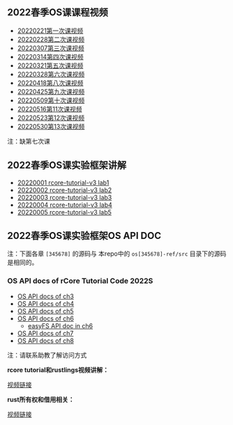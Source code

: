 

## 2022春季OS课课程视频

- [20220221第一次课视频](https://meeting.tencent.com/v2/cloud-record/share?id=5fcc9ef3-cb43-48f6-9d33-f75f640e8c38&from=3)
- [20220228第二次课视频](https://meeting.tencent.com/v2/cloud-record/share?id=0c2a73ec-238a-453b-8f0f-aaadaeb55eca&from=3)
- [20220307第三次课视频](https://meeting.tencent.com/v2/cloud-record/share?id=c21406cf-96f9-4df6-8cab-af4dbd798769&from=3)
- [20220314第四次课视频](https://meeting.tencent.com/v2/cloud-record/share?id=5dae93b5-6f9d-40b9-86c3-f2c13670ecaf&from=3)
- [20220321第五次课视频](https://meeting.tencent.com/v2/cloud-record/share?id=4e9dc00e-1c95-47b8-bd18-6a24fe2e3450&from=3)
- [20220328第六次课视频](https://meeting.tencent.com/v2/cloud-record/share?id=a48d439c-c161-4a0a-bf75-70024d408526&from=3)
- [20220418第八次课视频](https://meeting.tencent.com/v2/cloud-record/share?id=92b88816-805b-44f0-af5c-227654d5c5bd&from=3)
- [20220425第九次课视频](https://meeting.tencent.com/v2/cloud-record/share?id=622c85a7-6549-4e1d-9ff1-6fb908107791&from=3)
- [20220509第十次课视频](https://meeting.tencent.com/v2/cloud-record/share?id=26487a19-875a-457f-8a89-d0a3ca785915&from=3)
- [20220516第11次课视频](https://meeting.tencent.com/v2/cloud-record/share?id=e45a7ab1-325a-44f1-904d-1bb661daa0dd&from=3)
- [20220523第12次课视频](https://meeting.tencent.com/v2/cloud-record/share?id=5c2c8e4b-f9a0-4228-bb4d-b83c648057a0&from=3)
- [20220530第13次课视频](https://meeting.tencent.com/v2/cloud-record/share?id=34309e7e-3835-4d3f-a056-eceec5598f66&from=3)

注：缺第七次课

## 2022春季OS课实验框架讲解

- [20220001 rcore-tutorial-v3 lab1](https://cloud.tsinghua.edu.cn/f/9440395fad1a44b690f9/)
- [20220002 rcore-tutorial-v3 lab2](https://cloud.tsinghua.edu.cn/f/96e49fe5770b40199d61/)
- [20220003 rcore-tutorial-v3 lab3](https://cloud.tsinghua.edu.cn/f/4e8c590689e448a2893f/)
- [20220004 rcore-tutorial-v3 lab4](https://cloud.tsinghua.edu.cn/f/a44d31de255047ceb1fc/)
- [20220005 rcore-tutorial-v3 lab5](https://cloud.tsinghua.edu.cn/f/7935a70766514c2ca08c/)


## 2022春季OS课实验框架OS API DOC

注：下面各章 ``[345678]`` 的源码与 本repo中的 ``os[345678]-ref/src`` 目录下的源码是相同的。
### OS API docs of rCore Tutorial Code 2022S
- [OS API docs of ch3 ](https://learningos.github.io/rCore-Tutorial-Code-2022S/ch3/os/index.html)
- [OS API docs of ch4](https://learningos.github.io/rCore-Tutorial-Code-2022S/ch4/os/index.html)
- [OS API docs of ch5](https://learningos.github.io/rCore-Tutorial-Code-2022S/ch5/os/index.html)
- [OS API docs of ch6](https://learningos.github.io/rCore-Tutorial-Code-2022S/ch6/os/index.html)
   - [easyFS API doc in ch6]( https://learningos.github.io/rCore-Tutorial-Code-2022S/ch6/easy_fs/index.html) 
- [OS API docs of ch7](https://learningos.github.io/rCore-Tutorial-Code-2022S/ch8/os/index.html)
- [OS API docs of ch8](https://learningos.github.io/rCore-Tutorial-Code-2022S/ch8/os/index.html)

注：请联系助教了解访问方式



**rcore tutorial和rustlings视频讲解：**

[视频链接](https://www.bilibili.com/video/BV1fY4y1n7up?share_source=copy_web)


**rust所有权和借用相关：**

[视频链接](https://www.bilibili.com/video/BV1ze4y1R7C9?share_source=copy_web)

